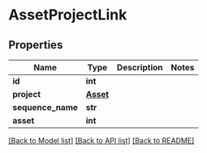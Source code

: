 # AssetProjectLink


## Properties

Name | Type | Description | Notes
------------ | ------------- | ------------- | -------------
**id** | **int** |  | 
**project** | [**Asset**](Asset.md) |  | 
**sequence_name** | **str** |  | 
**asset** | **int** |  | 

[[Back to Model list]](../README.md#models) [[Back to API list]](../README.md#api-endpoints) [[Back to README]](../README.md)


